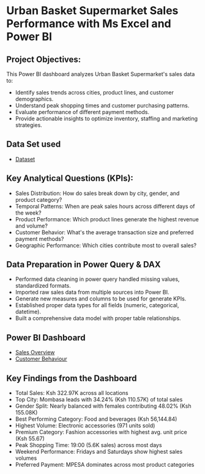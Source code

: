 # Urban Basket Supermarket Sales Performance with Ms Excel and Power BI
## Project Objectives:
This Power BI dashboard analyzes Urban Basket Supermarket's sales data to:
 - Identify sales trends across cities, product lines, and customer demographics.
 - Understand peak shopping times and customer purchasing patterns.
 - Evaluate performance of different payment methods.
 - Provide actionable insights to optimize inventory, staffing and marketing strategies.

## Data Set used
- <a href="https://github.com/gideonomwami/Ms-Excel-and-Power-BI-Supermarket-Sales-project/blob/main/Urban%20Basket%20Supermarket%20sales.xlsx">Dataset</a>

## Key Analytical Questions (KPIs):
- Sales Distribution: How do sales break down by city, gender, and product category?
- Temporal Patterns: When are peak sales hours across different days of the week?
-	Product Performance: Which product lines generate the highest revenue and volume?
-	Customer Behavior: What's the average transaction size and preferred payment methods?
-	Geographic Performance: Which cities contribute most to overall sales?

## Data Preparation in Power Query & DAX
-	Performed data cleaning in power query handled missing values, standardized formats.
-	Imported raw sales data from multiple sources into Power BI.
-	Generate new measures and columns to be used for generate KPIs.
-	Established proper data types for all fields (numeric, categorical, datetime).
-	Built a comprehensive data model with proper table relationships.

## Power BI Dashboard 
- <a href="https://github.com/gideonomwami/Ms-Excel-and-Power-BI-Supermarket-Sales-project/blob/main/Dashboard%201.png">Sales Overview</a>
- <a href="https://github.com/gideonomwami/Ms-Excel-and-Power-BI-Supermarket-Sales-project/blob/main/Dashboard%202.png">Customer Behaviour</a>

## Key Findings from the Dashboard
-	Total Sales: Ksh 322.97K across all locations
-	Top City: Mombasa leads with 34.24% (Ksh 110.57K) of total sales
-	Gender Split: Nearly balanced with females contributing 48.02% (Ksh 155.08K)
-	Best Performing Category: Food and beverages (Ksh 56,144.84)
-	Highest Volume: Electronic accessories (971 units sold)
-	Premium Category: Fashion accessories with highest avg. unit price (Ksh 55.67)
-	Peak Shopping Time: 19:00 (5.6K sales) across most days
-	Weekend Performance: Fridays and Saturdays show highest sales volumes
-	Preferred Payment: MPESA dominates across most product categories

